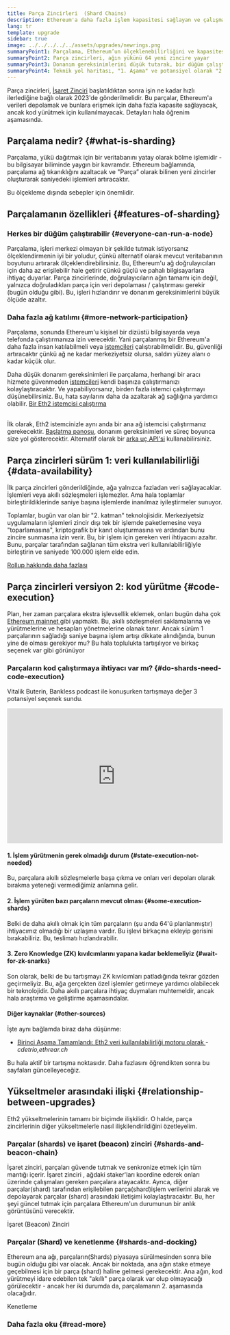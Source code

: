 ```yaml
---
title: Parça Zincirleri  (Shard Chains)
description: Ethereum'a daha fazla işlem kapasitesi sağlayan ve çalışmasını kolaylaştıran ağ bölümleri - parça zincirleri hakkında bilgi edinin.
lang: tr
template: upgrade
sidebar: true
image: ../../../../../assets/upgrades/newrings.png
summaryPoint1: Parçalama, Ethereum’un ölçeklenebilirliğini ve kapasitesini geliştirmek için çok aşamalı bir yükseltmedir.
summaryPoint2: Parça zincirleri, ağın yükünü 64 yeni zincire yayar
summaryPoint3: Donanım gereksinimlerini düşük tutarak, bir düğüm çalıştırmayı kolaylaştırır.
summaryPoint4: Teknik yol haritası, "1. Aşama" ve potansiyel olarak "2. Aşama" daki parça zincirleri üzerindeki çalışmaları içermektedir.
---
```


<UpgradeStatus date="~2023">
    Parça zincirleri, <a href="/upgrades/beacon-chain/">İşaret Zinciri</a> başlatıldıktan sonra işin ne kadar hızlı ilerlediğine bağlı olarak 2023'de gönderilmelidir. Bu parçalar, Ethereum'a verileri depolamak ve bunlara erişmek için daha fazla kapasite sağlayacak, ancak kod yürütmek için kullanılmayacak. Detayları hala öğrenim aşamasında.
</UpgradeStatus>

## Parçalama nedir? {#what-is-sharding}

Parçalama, yükü dağıtmak için bir veritabanını yatay olarak bölme işlemidir - bu bilgisayar biliminde yaygın bir kavramdır. Ethereum bağlamında, parçalama ağ tıkanıklığını azaltacak ve "Parça” olarak bilinen yeni zincirler oluşturarak saniyedeki işlemleri artıracaktır.

Bu ölçekleme dışında sebepler için önemlidir.

## Parçalamanın özellikleri {#features-of-sharding}

### Herkes bir düğüm çalıştırabilir {#everyone-can-run-a-node}

Parçalama, işleri merkezi olmayan bir şekilde tutmak istiyorsanız ölçeklendirmenin iyi bir yoludur, çünkü alternatif olarak mevcut veritabanının boyutunu artırarak ölçeklendirebilirsiniz. Bu, Ethereum'u ağ doğrulayıcıları için daha az erişilebilir hale getirir çünkü güçlü ve pahalı bilgisayarlara ihtiyaç duyarlar. Parça zincirlerinde, doğrulayıcıların ağın tamamı için değil, yalnızca doğruladıkları parça için veri depolaması / çalıştırması gerekir (bugün olduğu gibi). Bu, işleri hızlandırır ve donanım gereksinimlerini büyük ölçüde azaltır.

### Daha fazla ağ katılımı {#more-network-participation}

Parçalama, sonunda Ethereum'u kişisel bir dizüstü bilgisayarda veya telefonda çalıştırmanıza izin verecektir. Yani parçalanmış bir Ethereum'a daha fazla insan katılabilmeli veya [istemcileri](/developers/docs/nodes-and-clients/) çalıştırabilmelidir. Bu, güvenliği artıracaktır çünkü ağ ne kadar merkeziyetsiz olursa, saldırı yüzey alanı o kadar küçük olur.

Daha düşük donanım gereksinimleri ile parçalama, herhangi bir aracı hizmete güvenmeden [istemcileri](/developers/docs/nodes-and-clients/) kendi başınıza çalıştırmanızı kolaylaştıracaktır. Ve yapabiliyorsanız, birden fazla istemci çalıştırmayı düşünebilirsiniz. Bu, hata sayılarını daha da azaltarak ağ sağlığına yardımcı olabilir. [Bir Eth2 istemcisi çalıştırma](/upgrades/get-involved/)

<br />

<InfoBanner isWarning={true}>
  İlk olarak, Eth2 istemcinizle aynı anda bir ana ağ istemcisi çalıştırmanız gerekecektir. <a href="https://launchpad.ethereum.org" target="_blank">Başlatma panosu</a>, donanım gereksinimleri ve süreç boyunca size yol gösterecektir. Alternatif olarak bir <a href="/developers/docs/apis/backend/#available-libraries">arka uç API'si</a> kullanabilirsiniz.
</InfoBanner>

## Parça zincirleri sürüm 1: veri kullanılabilirliği {#data-availability}

İlk parça zincirleri gönderildiğinde, ağa yalnızca fazladan veri sağlayacaklar. İşlemleri veya akıllı sözleşmeleri işlemezler. Ama hala toplamlar birleştirildiklerinde saniye başına işlemlerde inanılmaz iyileştirmeler sunuyor.

Toplamlar, bugün var olan bir "2. katman" teknolojisidir. Merkeziyetsiz uygulamaların işlemleri zincir dışı tek bir işlemde paketlemesine veya "toparlamasına", kriptografik bir kanıt oluşturmasına ve ardından bunu zincire sunmasına izin verir. Bu, bir işlem için gereken veri ihtiyacını azaltır. Bunu, parçalar tarafından sağlanan tüm ekstra veri kullanılabilirliğiyle birleştirin ve saniyede 100.000 işlem elde edin.

[Rollup hakkında daha fazlası](/developers/docs/layer-2-scaling/)

## Parça zincirleri versiyon 2: kod yürütme {#code-execution}

Plan, her zaman parçalara ekstra işlevsellik eklemek, onları bugün daha çok [ Ethereum mainnet ](/glossary/#mainnet) gibi yapmaktı. Bu, akıllı sözleşmeleri saklamalarına ve yürütmelerine ve hesapları yönetmelerine olanak tanır. Ancak sürüm 1 parçalarının sağladığı saniye başına işlem artışı dikkate alındığında, bunun yine de olması gerekiyor mu? Bu hala toplulukta tartışılıyor ve birkaç seçenek var gibi görünüyor

### Parçaların kod çalıştırmaya ihtiyacı var mı? {#do-shards-need-code-execution}

Vitalik Buterin, Bankless podcast ile konuşurken tartışmaya değer 3 potansiyel seçenek sundu.

<iframe width="100%" height="315" src="https://www.youtube.com/embed/-R0j5AMUSzA?start=5841" frameborder="0" allow="accelerometer; autoplay; clipboard-write; encrypted-media; gyroscope; picture-in-picture" allowfullscreen mark="crwd-mark"></iframe>

#### 1. İşlem yürütmenin gerek olmadığı durum {#state-execution-not-needed}

Bu, parçalara akıllı sözleşmelerle başa çıkma ve onları veri depoları olarak bırakma yeteneği vermediğimiz anlamına gelir.

#### 2. İşlem yürüten bazı parçaların mevcut olması {#some-execution-shards}

Belki de daha akıllı olmak için tüm parçaların (şu anda 64'ü planlanmıştır) ihtiyacımız olmadığı bir uzlaşma vardır. Bu işlevi birkaçına ekleyip gerisini bırakabiliriz. Bu, teslimatı hızlandırabilir.

#### 3. Zero Knowledge (ZK) kıvılcımlarını yapana kadar beklemeliyiz {#wait-for-zk-snarks}

Son olarak, belki de bu tartışmayı ZK kıvılcımları patladığında tekrar gözden geçirmeliyiz. Bu, ağa gerçekten özel işlemler getirmeye yardımcı olabilecek bir teknolojidir. Daha akıllı parçalara ihtiyaç duymaları muhtemeldir, ancak hala araştırma ve geliştirme aşamasındalar.

#### Diğer kaynaklar {#other-sources}

İşte aynı bağlamda biraz daha düşünme:

- [Birinci Aşama Tamamlandı: Eth2 veri kullanılabilirliği motoru olarak ](https://ethresear.ch/t/phase-one-and-done-eth2-as-a-data-availability-engine/5269/8)-_cdetrio,ethrear.ch_

Bu hala aktif bir tartışma noktasıdır. Daha fazlasını öğrendikten sonra bu sayfaları güncelleyeceğiz.

## Yükseltmeler arasındaki ilişki {#relationship-between-upgrades}

Eth2 yükseltmelerinin tamamı bir biçimde ilişkilidir. O halde, parça zincirlerinin diğer yükseltmelerle nasıl ilişkilendirildiğini özetleyelim.

### Parçalar (shards) ve işaret (beacon) zinciri {#shards-and-beacon-chain}

İşaret zinciri, parçaları güvende tutmak ve senkronize etmek için tüm mantığı içerir. İşaret zinciri , ağdaki staker'ları koordine ederek onları üzerinde çalışmaları gereken parçalara atayacaktır. Ayrıca, diğer parçalar(shard) tarafından erişilebilen parça(shard)işlem verilerini alarak ve depolayarak parçalar (shard) arasındaki iletişimi kolaylaştıracaktır. Bu, her şeyi güncel tutmak için parçalara Ethereum'un durumunun bir anlık görüntüsünü verecektir.

<ButtonLink to="/upgrades/beacon-chain/">İşaret (Beacon) Zinciri</ButtonLink>

### Parçalar (Shard) ve kenetlenme {#shards-and-docking}

Ethereum ana ağı, parçaların(Shards) piyasaya sürülmesinden sonra bile bugün olduğu gibi var olacak. Ancak bir noktada, ana ağın stake etmeye geçebilmesi için bir parça (shard) haline gelmesi gerekecektir. Ana ağın, kod yürütmeyi idare edebilen tek "akıllı" parça olarak var olup olmayacağı görülecektir - ancak her iki durumda da, parçalamanın 2. aşamasında olacağıdır.

<ButtonLink to="/eth2/docking/">Kenetleme</ButtonLink>

<Divider />

### Daha fazla oku {#read-more}

<EthUpgradeShardChainsList />
